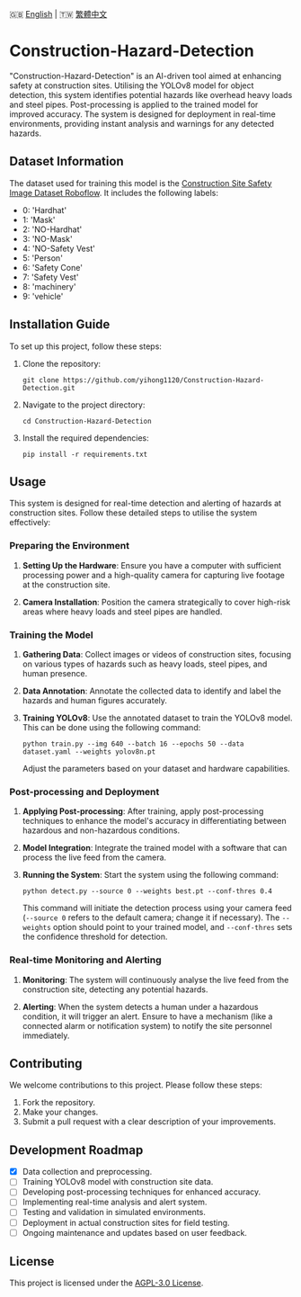 🇬🇧 [English](./README.md) | 🇹🇼 [繁體中文](./README-zh-tw.md)

# Construction-Hazard-Detection

"Construction-Hazard-Detection" is an AI-driven tool aimed at enhancing safety at construction sites. Utilising the YOLOv8 model for object detection, this system identifies potential hazards like overhead heavy loads and steel pipes. Post-processing is applied to the trained model for improved accuracy. The system is designed for deployment in real-time environments, providing instant analysis and warnings for any detected hazards.

## Dataset Information
The dataset used for training this model is the [Construction Site Safety Image Dataset Roboflow](https://www.kaggle.com/datasets/snehilsanyal/construction-site-safety-image-dataset-roboflow/data). It includes the following labels:

- 0: 'Hardhat'
- 1: 'Mask'
- 2: 'NO-Hardhat'
- 3: 'NO-Mask'
- 4: 'NO-Safety Vest'
- 5: 'Person'
- 6: 'Safety Cone'
- 7: 'Safety Vest'
- 8: 'machinery'
- 9: 'vehicle'

## Installation Guide
To set up this project, follow these steps:
1. Clone the repository:
   ```
   git clone https://github.com/yihong1120/Construction-Hazard-Detection.git
   ```
2. Navigate to the project directory:
   ```
   cd Construction-Hazard-Detection
   ```
3. Install the required dependencies:
   ```
   pip install -r requirements.txt
   ```

## Usage

This system is designed for real-time detection and alerting of hazards at construction sites. Follow these detailed steps to utilise the system effectively:

### Preparing the Environment
1. **Setting Up the Hardware**: Ensure you have a computer with sufficient processing power and a high-quality camera for capturing live footage at the construction site.

2. **Camera Installation**: Position the camera strategically to cover high-risk areas where heavy loads and steel pipes are handled.

### Training the Model
1. **Gathering Data**: Collect images or videos of construction sites, focusing on various types of hazards such as heavy loads, steel pipes, and human presence.

2. **Data Annotation**: Annotate the collected data to identify and label the hazards and human figures accurately.

3. **Training YOLOv8**: Use the annotated dataset to train the YOLOv8 model. This can be done using the following command:
   ```
   python train.py --img 640 --batch 16 --epochs 50 --data dataset.yaml --weights yolov8n.pt
   ```
   Adjust the parameters based on your dataset and hardware capabilities.

### Post-processing and Deployment
1. **Applying Post-processing**: After training, apply post-processing techniques to enhance the model's accuracy in differentiating between hazardous and non-hazardous conditions.

2. **Model Integration**: Integrate the trained model with a software that can process the live feed from the camera.

3. **Running the System**: Start the system using the following command:
   ```
   python detect.py --source 0 --weights best.pt --conf-thres 0.4
   ```
   This command will initiate the detection process using your camera feed (`--source 0` refers to the default camera; change it if necessary). The `--weights` option should point to your trained model, and `--conf-thres` sets the confidence threshold for detection.

### Real-time Monitoring and Alerting
1. **Monitoring**: The system will continuously analyse the live feed from the construction site, detecting any potential hazards.

2. **Alerting**: When the system detects a human under a hazardous condition, it will trigger an alert. Ensure to have a mechanism (like a connected alarm or notification system) to notify the site personnel immediately.

## Contributing
We welcome contributions to this project. Please follow these steps:
1. Fork the repository.
2. Make your changes.
3. Submit a pull request with a clear description of your improvements.

## Development Roadmap
- [x] Data collection and preprocessing.
- [ ] Training YOLOv8 model with construction site data.
- [ ] Developing post-processing techniques for enhanced accuracy.
- [ ] Implementing real-time analysis and alert system.
- [ ] Testing and validation in simulated environments.
- [ ] Deployment in actual construction sites for field testing.
- [ ] Ongoing maintenance and updates based on user feedback.

## License
This project is licensed under the [AGPL-3.0 License](LICENSE.md).
